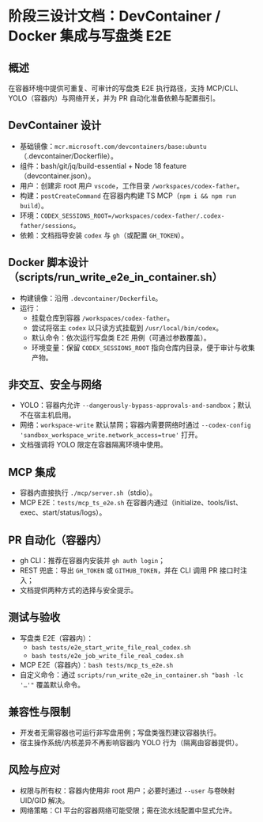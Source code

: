 # 阶段三设计文档：DevContainer / Docker 集成与写盘类 E2E

## 概述
在容器环境中提供可重复、可审计的写盘类 E2E 执行路径，支持 MCP/CLI、YOLO（容器内）与网络开关，并为 PR 自动化准备依赖与配置指引。

## DevContainer 设计
- 基础镜像：`mcr.microsoft.com/devcontainers/base:ubuntu`（.devcontainer/Dockerfile）。
- 组件：bash/git/jq/build-essential + Node 18 feature（devcontainer.json）。
- 用户：创建非 root 用户 `vscode`，工作目录 `/workspaces/codex-father`。
- 构建：`postCreateCommand` 在容器内构建 TS MCP（`npm i && npm run build`）。
- 环境：`CODEX_SESSIONS_ROOT=/workspaces/codex-father/.codex-father/sessions`。
- 依赖：文档指导安装 `codex` 与 `gh`（或配置 `GH_TOKEN`）。

## Docker 脚本设计（scripts/run_write_e2e_in_container.sh）
- 构建镜像：沿用 `.devcontainer/Dockerfile`。
- 运行：
  - 挂载仓库到容器 `/workspaces/codex-father`。
  - 尝试将宿主 `codex` 以只读方式挂载到 `/usr/local/bin/codex`。
  - 默认命令：依次运行写盘类 E2E 用例（可通过参数覆盖）。
  - 环境变量：保留 `CODEX_SESSIONS_ROOT` 指向仓库内目录，便于审计与收集产物。

## 非交互、安全与网络
- YOLO：容器内允许 `--dangerously-bypass-approvals-and-sandbox`；默认不在宿主机启用。
- 网络：`workspace-write` 默认禁网；容器内需要网络时通过 `--codex-config 'sandbox_workspace_write.network_access=true'` 打开。
- 文档强调将 YOLO 限定在容器隔离环境中使用。

## MCP 集成
- 容器内直接执行 `./mcp/server.sh`（stdio）。
- MCP E2E：`tests/mcp_ts_e2e.sh` 在容器内通过（initialize、tools/list、exec、start/status/logs）。

## PR 自动化（容器内）
- gh CLI：推荐在容器内安装并 `gh auth login`；
- REST 兜底：导出 `GH_TOKEN` 或 `GITHUB_TOKEN`，并在 CLI 调用 PR 接口时注入；
- 文档提供两种方式的选择与安全提示。

## 测试与验收
- 写盘类 E2E（容器内）：
  - `bash tests/e2e_start_write_file_real_codex.sh`
  - `bash tests/e2e_job_write_file_real_codex.sh`
- MCP E2E（容器内）：`bash tests/mcp_ts_e2e.sh`
- 自定义命令：通过 `scripts/run_write_e2e_in_container.sh "bash -lc '…'"` 覆盖默认命令。

## 兼容性与限制
- 开发者无需容器也可运行非写盘用例；写盘类强烈建议容器执行。
- 宿主操作系统/内核差异不再影响容器内 YOLO 行为（隔离由容器提供）。

## 风险与应对
- 权限与所有权：容器内使用非 root 用户；必要时通过 `--user` 与卷映射 UID/GID 解决。
- 网络策略：CI 平台的容器网络可能受限；需在流水线配置中显式允许。

